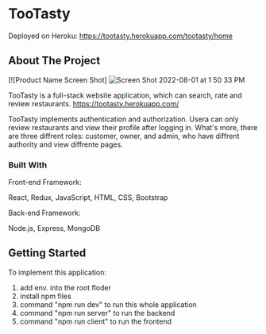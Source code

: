 # TooTasty

Deployed on Heroku: https://tootasty.herokuapp.com/tootasty/home

<!-- ABOUT THE PROJECT -->
## About The Project

[![Product Name Screen Shot]
![Screen Shot 2022-08-01 at 1 50 33 PM](https://user-images.githubusercontent.com/85295969/182211218-09724c1f-92d5-46b0-b6b0-f5cbf063a6e6.png)

TooTasty is a full-stack website application, which can search, rate and review restaurants.
https://tootasty.herokuapp.com/

TooTasty implements authentication and authorization. Usera can only review restaurants and view their profile after logging in. What's more, 
there are three diffrent roles: customer, owner, and admin, who have diffrent authority and view diffrente pages.

### Built With

Front-end Framework:

React, Redux, JavaScript, HTML, CSS, Bootstrap

Back-end Framework:

Node.js, Express, MongoDB

<!-- GETTING STARTED -->
## Getting Started

To implement this application:

1. add env. into the root floder
2. install npm files
3. command "npm run dev" to run this whole application
4. command "npm run server" to run the backend
5. command "npm run client" to run the frontend


